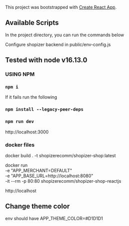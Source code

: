 This project was bootstrapped with [Create React App](https://github.com/facebook/create-react-app).

## Available Scripts

In the project directory, you can run the commands below

Configure shopizer backend in public/env-config.js

## Tested with node  v16.13.0

### USING NPM

### `npm i`

If it fails run the following

### `npm install --legacy-peer-deps`

### `npm run dev`

http://localhost:3000

### docker files ###

docker build . -t shopizerecomm/shopizer-shop:latest

docker run \
-e "APP_MERCHANT=DEFAULT" \
-e "APP_BASE_URL=http://localhost:8080" \
-it --rm -p 80:80 shopizerecomm/shopizer-shop-reactjs

http://localhost

## Change theme color

env should have
APP_THEME_COLOR=#D1D1D1
